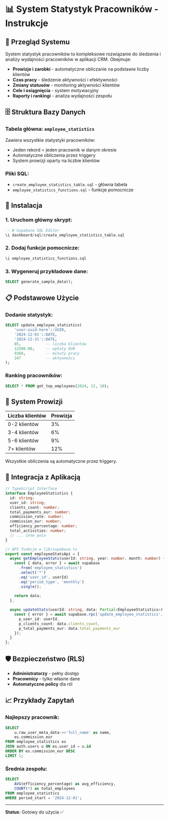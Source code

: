 # 📊 System Statystyk Pracowników - Instrukcje

## 🎯 Przegląd Systemu

System statystyk pracowników to kompleksowe rozwiązanie do śledzenia i analizy wydajności pracowników w aplikacji CRM. Obejmuje:

- **Prowizje i zarobki** - automatyczne obliczanie na podstawie liczby klientów
- **Czas pracy** - śledzenie aktywności i efektywności  
- **Zmiany statusów** - monitoring aktywności klientów
- **Cele i osiągnięcia** - system motywacyjny
- **Raporty i rankingi** - analiza wydajności zespołu

## 🗄️ Struktura Bazy Danych

### Tabela główna: `employee_statistics`

Zawiera wszystkie statystyki pracowników:
- Jeden rekord = jeden pracownik w danym okresie
- Automatyczne obliczenia przez triggery
- System prowizji oparty na liczbie klientów

### Pliki SQL:
- `create_employee_statistics_table.sql` - główna tabela
- `employee_statistics_functions.sql` - funkcje pomocnicze

## 🚀 Instalacja

### 1. Uruchom główny skrypt:
```sql
-- W Supabase SQL Editor
\i dashboard/sql/create_employee_statistics_table.sql
```

### 2. Dodaj funkcje pomocnicze:
```sql
\i employee_statistics_functions.sql
```

### 3. Wygeneruj przykładowe dane:
```sql
SELECT generate_sample_data();
```

## 📋 Podstawowe Użycie

### Dodanie statystyk:
```sql
SELECT update_employee_statistics(
    'user-uuid-here'::UUID,
    '2024-12-01'::DATE,
    '2024-12-31'::DATE,
    85,           -- liczba klientów
    12500.00,     -- wpłaty EUR
    9360,         -- minuty pracy
    247           -- aktywności
);
```

### Ranking pracowników:
```sql
SELECT * FROM get_top_employees(2024, 12, 10);
```

## 🎯 System Prowizji

| Liczba klientów | Prowizja |
|----------------|----------|
| 0-2 klientów   | 3%       |
| 3-4 klientów   | 6%       |
| 5-6 klientów   | 9%       |
| 7+ klientów    | 12%      |

Wszystkie obliczenia są automatyczne przez triggery.

## 🔧 Integracja z Aplikacją

```typescript
// TypeScript Interface
interface EmployeeStatistics {
  id: string;
  user_id: string;
  clients_count: number;
  total_payments_eur: number;
  commission_rate: number;
  commission_eur: number;
  efficiency_percentage: number;
  total_activities: number;
  // ... inne pola
}

// API funkcje w lib/supabase.ts
export const employeeStatsApi = {
  async getEmployeeStats(userId: string, year: number, month: number) {
    const { data, error } = await supabase
      .from('employee_statistics')
      .select('*')
      .eq('user_id', userId)
      .eq('period_type', 'monthly')
      .single();
    
    return data;
  },

  async updateStats(userId: string, data: Partial<EmployeeStatistics>) {
    const { error } = await supabase.rpc('update_employee_statistics', {
      p_user_id: userId,
      p_clients_count: data.clients_count,
      p_total_payments_eur: data.total_payments_eur
    });
  }
};
```

## 🛡️ Bezpieczeństwo (RLS)

- **Administratorzy** - pełny dostęp
- **Pracownicy** - tylko własne dane
- **Automatyczne policy** dla ról

## 📈 Przykłady Zapytań

### Najlepszy pracownik:
```sql
SELECT 
    u.raw_user_meta_data->>'full_name' as name,
    es.commission_eur
FROM employee_statistics es
JOIN auth.users u ON es.user_id = u.id
ORDER BY es.commission_eur DESC
LIMIT 1;
```

### Średnia zespołu:
```sql
SELECT 
    AVG(efficiency_percentage) as avg_efficiency,
    COUNT(*) as total_employees
FROM employee_statistics
WHERE period_start = '2024-12-01';
```

---
**Status**: Gotowy do użycia ✅ 